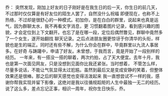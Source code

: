 乔：
    突然发现，刚加上好友的日子刚好是在我生日的后一天，你生日的前几天，不过那时仅仅算是有好友位的陌生人罢了，自然没什么祝福
即便现在，也称不上热络，不过却是很舒心的一种模式。初加你，是在白白的群里，说起来也真是运气，因为群聊太水，我不再看文字消息，更
习惯翻着图片记录，看到感兴趣的图貌，才会定位到上下文翻开。也忘了是在哪一段，定位后偶然瞥见，群聊中竟然多了一个女生，遂开始翻找
聊天记录。之后点进朋友圈更惊讶于你清华的头衔，样貌也是生的端正。同时还有些不解，为什么你会在群中，毕竟群里以九流人事居多。在好奇
与踌躇中，申请了好友。未曾想，于我而言，竟是开始了一段别样的经历。
    一年来，有一搭没一搭的聊着，两次约拍，占了天大便宜。去年十月，我也是第一次面见网友，只是没想到见面你比我还紧张。当时想着，
不管怎么样，尽量多说话，不能让气氛显得太过尬尴。虽然到最后又是变成安静的笑着，但整体效果还是很棒。那之后的聊天感觉也变得活泼起来
我一直想尝试不一样的我，感谢你帮我实现并留下影像，这绝对是我以往循规蹈矩的人生中最独一无二的经历。
    说了这么多，差点忘记正事，相识一周年，祝你生日快乐，乔。